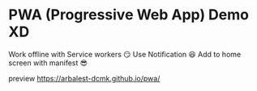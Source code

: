 # PWA (Progressive Web App) Demo XD 

Work offline with Service workers 😏
Use Notification 😆
Add to home screen with manifest 😎

preview https://arbalest-dcmk.github.io/pwa/